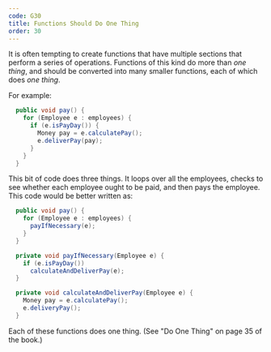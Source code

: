 ```yaml
---
code: G30
title: Functions Should Do One Thing
order: 30
---
```

It is often tempting to create functions that have multiple sections that perform a series of operations.
Functions of this kind do more than *one thing*, and should be converted into many smaller functions, each of which does *one thing*.

For example:

```java
  public void pay() {
    for (Employee e : employees) {
      if (e.isPayDay()) {
        Money pay = e.calculatePay();
        e.deliverPay(pay);
      }
    }
  }
```

This bit of code does three things.
It loops over all the employees, checks to see whether each employee ought to be paid, and then pays the employee.
This code would be better written as:

```java
  public void pay() {
    for (Employee e : employees) {
      payIfNecessary(e);
    }
  }

  private void payIfNecessary(Employee e) {
    if (e.isPayDay())
      calculateAndDeliverPay(e);
  }

  private void calculateAndDeliverPay(Employee e) {
    Money pay = e.calculatePay();
    e.deliveryPay();
  }
```

Each of these functions does one thing. (See "Do One Thing" on page 35 of the book.)
